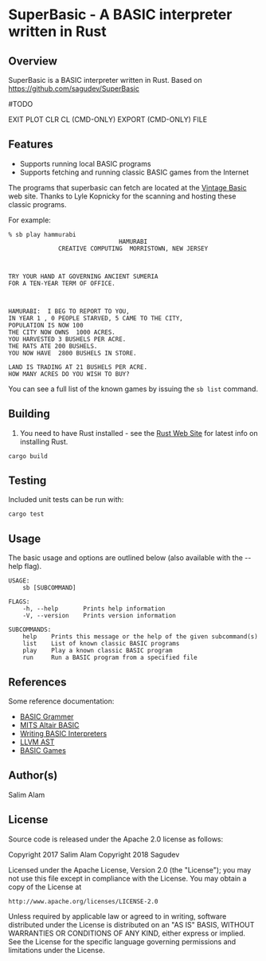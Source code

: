# SuperBasic - A BASIC interpreter written in Rust

## Overview

SuperBasic is a BASIC interpreter written in Rust.
Based on https://github.com/sagudev/SuperBasic

#TODO

EXIT
PLOT
CLR
CL (CMD-ONLY)
EXPORT (CMD-ONLY)
FILE

## Features

* Supports running local BASIC programs
* Supports fetching and running classic BASIC games from the Internet

The programs that superbasic can fetch are located at the [Vintage Basic](http://www.vintage-basic.net/games.html) web site.
Thanks to Lyle Kopnicky for the scanning and hosting these classic programs.

For example:
```
% sb play hammurabi
                               HAMURABI
              CREATIVE COMPUTING  MORRISTOWN, NEW JERSEY



TRY YOUR HAND AT GOVERNING ANCIENT SUMERIA
FOR A TEN-YEAR TERM OF OFFICE.



HAMURABI:  I BEG TO REPORT TO YOU,
IN YEAR 1 , 0 PEOPLE STARVED, 5 CAME TO THE CITY,
POPULATION IS NOW 100
THE CITY NOW OWNS  1000 ACRES.
YOU HARVESTED 3 BUSHELS PER ACRE.
THE RATS ATE 200 BUSHELS.
YOU NOW HAVE  2800 BUSHELS IN STORE.

LAND IS TRADING AT 21 BUSHELS PER ACRE.
HOW MANY ACRES DO YOU WISH TO BUY?

```

You can see a full list of the known games by issuing the `sb list` command.

## Building

1. You need to have Rust installed - see the [Rust Web Site](https://www.rust-lang.org/index.html) for latest info on installing Rust.

```
cargo build
```

## Testing

Included unit tests can be run with:
```
cargo test
```


## Usage

The basic usage and options are outlined below (also available with the --help flag).

```
USAGE:
    sb [SUBCOMMAND]

FLAGS:
    -h, --help       Prints help information
    -V, --version    Prints version information

SUBCOMMANDS:
    help    Prints this message or the help of the given subcommand(s)
    list    List of known classic BASIC programs
    play    Play a known classic BASIC program
    run     Run a BASIC program from a specified file
```


## References

Some reference documentation:
* [BASIC Grammer](https://rosettacode.org/wiki/BNF_Grammar#BASIC/)
* [MITS Altair BASIC](https://archive.org/stream/bitsavers_mitsMITSAl_6669937/MITS_AltairBASIC_1975#page/n38/mode/1up)
* [Writing BASIC Interpreters](https://sites.google.com/site/smallbasicinterpreters/)
* [LLVM AST](http://llvm.org/docs/tutorial/LangImpl03.html)
* [BASIC Games](http://www.atariarchives.org/basicgames/)

## Author(s)

Salim Alam

## License

Source code is released under the Apache 2.0 license as follows:

Copyright 2017 Salim Alam
Copyright 2018 Sagudev

Licensed under the Apache License, Version 2.0 (the "License");
you may not use this file except in compliance with the License.
You may obtain a copy of the License at

    http://www.apache.org/licenses/LICENSE-2.0

Unless required by applicable law or agreed to in writing, software
distributed under the License is distributed on an "AS IS" BASIS,
WITHOUT WARRANTIES OR CONDITIONS OF ANY KIND, either express or implied.
See the License for the specific language governing permissions and
limitations under the License.
